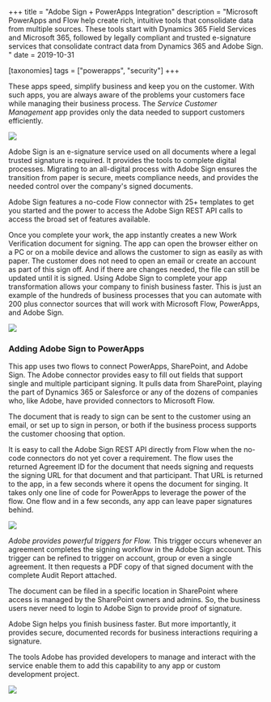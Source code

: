 +++
title = "Adobe Sign + PowerApps Integration"
description = "Microsoft PowerApps and Flow help create rich, intuitive tools that consolidate data from multiple sources. These tools start with Dynamics 365 Field Services and Microsoft 365, followed by legally compliant and trusted e-signature services that consolidate contract data from Dynamics 365 and Adobe Sign. "
date = 2019-10-31

[taxonomies]
tags = ["powerapps", "security"]
+++

These apps speed, simplify business and keep you on the customer. With
such apps, you are always aware of the problems your customers face
while managing their business process. The *Service Customer Management*
app provides only the data needed to support customers efficiently.

![](https://o365hq.com/images/592.png)

Adobe Sign is an e-signature service used on all documents where a legal
trusted signature is required. It provides the tools to complete digital
processes. Migrating to an all-digital process with Adobe Sign ensures
the transition from paper is secure, meets compliance needs, and
provides the needed control over the company's signed documents.

Adobe Sign features a no-code Flow connector with 25+ templates to get
you started and the power to access the Adobe Sign REST
API calls to access the broad set of features available.

Once you complete your work, the app instantly creates a new Work
Verification document for signing. The app can open the browser either
on a PC or on a mobile device and allows the customer to sign as easily
as with paper. The customer does not need to open an email or create an
account as part of this sign off. And if there are changes needed, the
file can still be updated until it is signed. Using Adobe Sign to
complete your app transformation allows your company to finish business
faster. This is just an example of the hundreds of business processes
that you can automate with 200 plus connector sources that will work
with Microsoft Flow, PowerApps, and Adobe Sign.

![](https://o365hq.com/images/593.png)

### Adding Adobe Sign to PowerApps

This app uses two flows to connect PowerApps, SharePoint, and Adobe
Sign. The Adobe connector provides easy to fill out fields that support
single and multiple participant signing. It pulls data from SharePoint,
playing the part of Dynamics 365 or Salesforce or any of the dozens of
companies who, like Adobe, have provided connectors to Microsoft Flow.

The document that is ready to sign can be sent to the customer using an
email, or set up to sign in person, or both if the business process
supports the customer choosing that option.

It is easy to call the Adobe Sign REST API directly
from Flow when the no-code connectors do not yet cover a requirement.
The flow uses the returned Agreement ID for the document that needs
signing and requests the signing URL for that document and that
participant. That URL is returned to the app, in a few seconds
where it opens the document for singing. It takes only one line of code
for PowerApps to leverage the power of the flow. One flow and in a few
seconds, any app can leave paper signatures behind.

![](https://o365hq.com/images/591.png)

*Adobe provides powerful triggers for Flow.* This trigger occurs
whenever an agreement completes the signing workflow in the Adobe Sign
account. This trigger can be refined to trigger on account, group or
even a single agreement. It then requests a PDF copy of that
signed document with the complete Audit Report attached.

The document can be filed in a specific location in SharePoint where
access is managed by the SharePoint owners and admins. So, the business
users never need to login to Adobe Sign to provide proof of signature.

Adobe Sign helps you finish business faster. But more importantly, it
provides secure, documented records for business interactions requiring
a signature.

The tools Adobe has provided developers to manage and interact with the
service enable them to add this capability to any app or custom
development project.

![](https://o365hq.com/images/594.png)